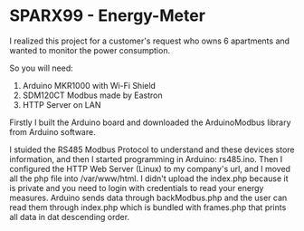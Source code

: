# SPARX99 - Energy-Meter

I realized this project for a customer's request who owns 6 apartments and wanted to monitor the power consumption.

So you will need:
1. Arduino MKR1000 with Wi-Fi Shield
2. SDM120CT Modbus made by Eastron
3. HTTP Server on LAN

Firstly I built the Arduino board and downloaded the ArduinoModbus library from Arduino software.

I stuided the RS485 Modbus Protocol to understand and these devices store information, and then I started programming in Arduino: rs485.ino.
Then I configured the HTTP Web Server (Linux) to my company's url, and I moved all the php file into /var/www/html.
I didn't upload the index.php because it is private and you need to login with credentials to read your energy measures.
Arduino sends data through backModbus.php and the user can read them through index.php which is bundled with frames.php that prints all data in dat descending order.
